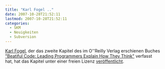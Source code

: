 ```yaml
---
title: "Karl Fogel .."
date: 2007-10-28T21:52:11
lastmod: 2007-10-28T21:52:11
categories:
  - SKM
  - Neuigkeiten
  - Subversion
---
```

[Karl Fogel](http://www.red-bean.com/kfogel/ "Karl Fogel"), der das zweite Kapitel des 
im O''Reilly Verlag erschienen Buches 
["Beatiful Code: Leading Programmers Explain How They Think"](http://www.oreilly.com/catalog/9780596510046/ "Beatiful Code: Leading Programmers Explain How They Think") verfasst hat, 
hat das Kapitel unter einer freien Lizenz [veröffentlicht](http://www.red-bean.com/kfogel/beautiful-code/bc-chapter-02.html "veröffentlicht").
